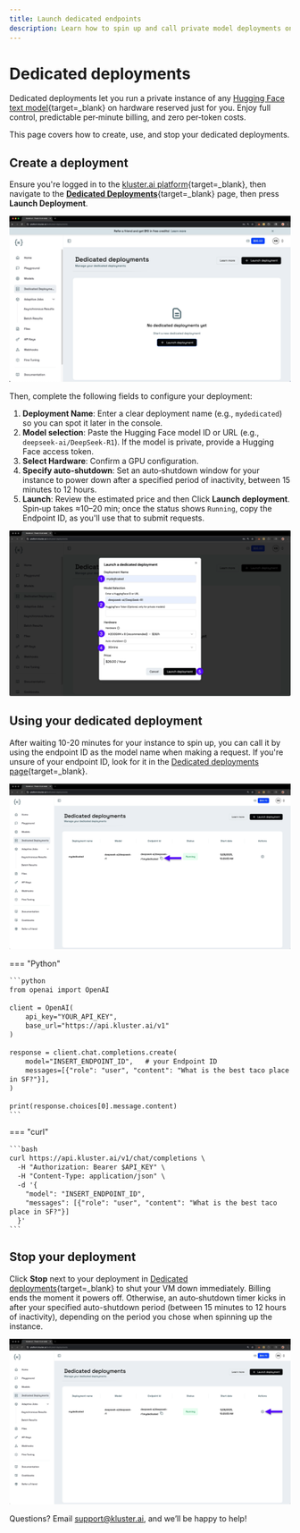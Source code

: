 ```yaml
---
title: Launch dedicated endpoints
description: Learn how to spin up and call private model deployments on kluster.ai with predictable per hour pricing.
---
```


# Dedicated deployments

Dedicated deployments let you run a private instance of any [Hugging Face text model](https://huggingface.co/models){target=\_blank} on hardware reserved just for you. Enjoy full control, predictable per‑minute billing, and zero per‑token costs.

This page covers how to create, use, and stop your dedicated deployments.

## Create a deployment

Ensure you're logged in to the [kluster.ai platform](https://platform.kluster.ai){target=\_blank}, then navigate to the [**Dedicated Deployments**](https://platform.kluster.ai/dedicated-deployments){target=\_blank} page, then press **Launch Deployment**.

![Launch deployment](/images/get-started/dedicated-endpoints/dedicated-1.webp)

Then, complete the following fields to configure your deployment:

1. **Deployment Name**: Enter a clear deployment name (e.g., `mydedicated`) so you can spot it later in the console.
2. **Model selection**: Paste the Hugging Face model ID or URL (e.g., `deepseek-ai/DeepSeek-R1`). If the model is private, provide a Hugging Face access token.
3. **Select Hardware**: Confirm a GPU configuration.
4. **Specify auto-shutdown**: Set an auto‑shutdown window for your instance to power down after a specified period of inactivity, between 15 minutes to 12 hours. 
4. **Launch**: Review the estimated price and then Click **Launch deployment**. Spin‑up takes ≈10–20 min; once the status shows `Running`, copy the Endpoint ID, as you'll use that to submit requests. 

![Configure deployment](/images/get-started/dedicated-endpoints/dedicated-2.webp)


## Using your dedicated deployment

After waiting 10-20 minutes for your instance to spin up, you can call it by using the endpoint ID as the model name when making a request. If you're unsure of your endpoint ID, look for it in the [Dedicated deployments page](https://platform.kluster.ai/dedicated-deployments){target=\_blank}.

![Copy endpoint ID](/images/get-started/dedicated-endpoints/dedicated-3.webp)

=== "Python"

    ```python
    from openai import OpenAI

    client = OpenAI(
        api_key="YOUR_API_KEY",
        base_url="https://api.kluster.ai/v1"
    )

    response = client.chat.completions.create(
        model="INSERT_ENDPOINT_ID",   # your Endpoint ID
        messages=[{"role": "user", "content": "What is the best taco place in SF?"}],
    )

    print(response.choices[0].message.content)
    ```

=== "curl"

    ```bash
    curl https://api.kluster.ai/v1/chat/completions \
      -H "Authorization: Bearer $API_KEY" \
      -H "Content-Type: application/json" \
      -d '{
        "model": "INSERT_ENDPOINT_ID",
        "messages": [{"role": "user", "content": "What is the best taco place in SF?"}]
      }'
    ```

## Stop your deployment

Click **Stop** next to your deployment in [Dedicated deployments](https://platform.kluster.ai/dedicated-deployments){target=\_blank} to shut your VM down immediately. Billing ends the moment it powers off. Otherwise, an auto‑shutdown timer kicks in after your specified auto-shutdown period (between 15 minutes to 12 hours of inactivity), depending on the period you chose when spinning up the instance. 

![Stop deployment](/images/get-started/dedicated-endpoints/dedicated-4.webp)

Questions? Email [support@kluster.ai](mailto:support@kluster.ai), and we’ll be happy to help!
